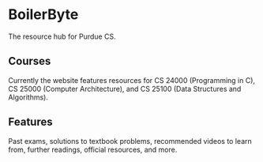 # BoilerByte

The resource hub for Purdue CS.

## Courses

Currently the website features resources for CS 24000 (Programming in C), CS 25000 (Computer Architecture), and CS 25100 (Data Structures and Algorithms).

## Features

Past exams, solutions to textbook problems, recommended videos to learn from, further readings, official resources, and more.

